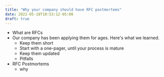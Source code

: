 ```yaml
---
title: "Why your company should have RFC postmortems"
date: 2022-05-18T10:53:12-05:00
draft: true
---
```


- What are RFCs
- Our company has been applying them for ages. Here's what we learned.
  - Keep them short
  - Start with a one-pager, until your process is mature
  - Keep them updated
  - Pitfalls
- RFC Postmortems
  - why
